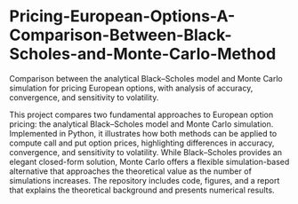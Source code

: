 # Pricing-European-Options-A-Comparison-Between-Black-Scholes-and-Monte-Carlo-Method
Comparison between the analytical Black–Scholes model and Monte Carlo simulation for pricing European options, with analysis of accuracy, convergence, and sensitivity to volatility.

This project compares two fundamental approaches to European option pricing: the analytical Black–Scholes model and Monte Carlo simulation. 
Implemented in Python, it illustrates how both methods can be applied to compute call and put option prices, highlighting differences in accuracy, convergence, and sensitivity to volatility. 
While Black–Scholes provides an elegant closed-form solution, Monte Carlo offers a flexible simulation-based alternative that approaches the theoretical value as the number of simulations increases.
The repository includes code, figures, and a report that explains the theoretical background and presents numerical results.
